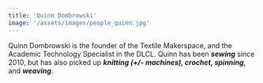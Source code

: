 ```yaml
---
title: 'Quinn Dombrowski'
image: '/assets/images/people_quinn.jpg'
---
```


Quinn Dombrowski is the founder of the Textile Makerspace, and the Academic Technology Specialist in the DLCL. Quinn has been **_sewing_** since 2010, but has also picked up **_knitting (+/- machines), crochet, spinning_**, and **_weaving_**.

